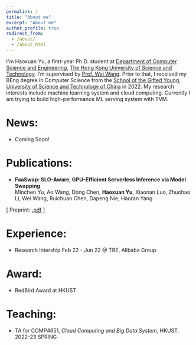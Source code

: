 ```yaml
---
permalink: /
title: "About me"
excerpt: "About me"
author_profile: true
redirect_from: 
  - /about/
  - /about.html
---
```


I'm Haoxuan Yu, a first-year Ph.D. student at [Department of Computer Science and Engineering](https://cse.hkust.edu.hk/), [The Hong Kong University of Science and Technology](https://hkust.edu.hk/). I’m supervised by [Prof. Wei Wang](https://www.cse.ust.hk/~weiwa/). Prior to that, I received my BEng degree in Computer Science from the [School of the Gifted Young](https://sgy.ustc.edu.cn/), [University of Science and Technology of China](https://www.ustc.edu.cn/) in 2022. My research interests include machine learning system and cloud computing. Currently I am trying to build high-performance ML serving system with TVM.


News:
======
* Coming Soon!

Publications:
======
* **FaaSwap: SLO-Aware, GPU-Efficient Serverless Inference via Model Swapping**  
Minchen Yu, Ao Wang, Dong Chen, **Haoxuan Yu**, Xiaonan Luo, Zhuohao Li, Wei Wang, Ruichuan Chen, Dapeng Nie, Haoran Yang 

[ Preprint: [.pdf](https://arxiv.org/pdf/2306.03622.pdf) ]

Experience:
======
* Research Intership Feb 22 - Jun 22 @ TRE, Alibaba Group

Award:
======
* RedBird Award at HKUST

Teaching:
======
* TA for COMP4651, *Cloud Computing and Big Data System*, HKUST, 2022-23 SPRING



